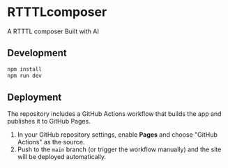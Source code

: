 # RTTTLcomposer
A RTTTL composer Built with AI

## Development

```bash
npm install
npm run dev
```

## Deployment

The repository includes a GitHub Actions workflow that builds the app and publishes it to GitHub Pages.

1. In your GitHub repository settings, enable **Pages** and choose "GitHub Actions" as the source.
2. Push to the `main` branch (or trigger the workflow manually) and the site will be deployed automatically.
